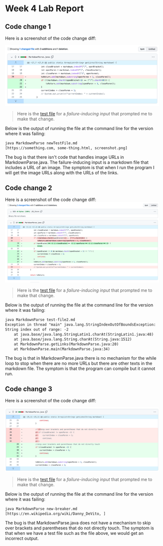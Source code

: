 # Week 4 Lab Report

## Code change 1

Here is a screenshot of the code change diff:

![image](fixing_error_1.png)

> Here is the [test file](https://github.com/bow008/markdown-parser/blob/main/newTestFile.md?plain=1) for a *failure-inducing input* that prompted me to make that change.

Below is the output of running the file at the command line for the version where it was failing:

```
java MarkdownParse newTestFile.md
[https://something.com, some-thing.html, screenshot.png]
```

The bug is that there isn't code that handles image URLs in MarkdownParse.java. The failure-inducing input is a markdown file that includes a URL of an image. The symptom is that when I run the program I will get the image URLs along with the URLs of the links.


## Code change 2

Here is a screenshot of the code change diff:
![image](fixing_error_2.png)

> Here is the [test file](https://github.com/bow008/markdown-parser/blob/main/test-file2.md?plain=1) for a *failure-inducing input* that prompted me to make that change.

Below is the output of running the file at the command line for the version where it was failing:

```
java MarkdownParse test-file2.md
Exception in thread "main" java.lang.StringIndexOutOfBoundsException: String index out of range: -2
	at java.base/java.lang.StringLatin1.charAt(StringLatin1.java:48)
	at java.base/java.lang.String.charAt(String.java:1512)
	at MarkdownParse.getLinks(MarkdownParse.java:20)
	at MarkdownParse.main(MarkdownParse.java:34)
```

The bug is that in MarkdownParse.java there is no mechanism for the while loop to stop when there are no more URLs but there are other texts in the markdown file. The symptom is that the program can compile but it cannot run.

## Code change 3

Here is a screenshot of the code change diff:

![image](fixing_error_3.png)

> Here is the [test file](https://github.com/bow008/markdown-parser/blob/main/new-breaker.md?plain=1) for a *failure-inducing input* that prompted me to make that change.

Below is the output of running the file at the command line for the version where it was failing:

```
java MarkdownParse new-breaker.md
[https://en.wikipedia.org/wiki/Danny_DeVito, ]
```

The bug is that MarkdownParse.java does not have a mechanism to skip over brackets and parentheses that do not directly touch. The symptom is that when we have a test file such as the file above, we would get an incorrect output. 